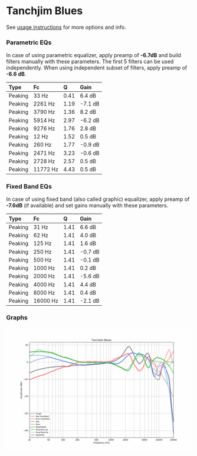 # Tanchjim Blues
See [usage instructions](https://github.com/jaakkopasanen/AutoEq#usage) for more options and info.

### Parametric EQs
In case of using parametric equalizer, apply preamp of **-6.7dB** and build filters manually
with these parameters. The first 5 filters can be used independently.
When using independent subset of filters, apply preamp of **-6.6 dB**.

| Type    | Fc       |    Q | Gain    |
|:--------|:---------|:-----|:--------|
| Peaking | 33 Hz    | 0.41 | 6.4 dB  |
| Peaking | 2261 Hz  | 1.19 | -7.1 dB |
| Peaking | 3790 Hz  | 1.36 | 8.2 dB  |
| Peaking | 5914 Hz  | 2.97 | -6.2 dB |
| Peaking | 9276 Hz  | 1.76 | 2.8 dB  |
| Peaking | 12 Hz    | 1.52 | 0.5 dB  |
| Peaking | 260 Hz   | 1.77 | -0.9 dB |
| Peaking | 2471 Hz  | 3.23 | -0.6 dB |
| Peaking | 2728 Hz  | 2.57 | 0.5 dB  |
| Peaking | 11772 Hz | 4.43 | 0.5 dB  |

### Fixed Band EQs
In case of using fixed band (also called graphic) equalizer, apply preamp of **-7.6dB**
(if available) and set gains manually with these parameters.

| Type    | Fc       |    Q | Gain    |
|:--------|:---------|:-----|:--------|
| Peaking | 31 Hz    | 1.41 | 6.6 dB  |
| Peaking | 62 Hz    | 1.41 | 4.0 dB  |
| Peaking | 125 Hz   | 1.41 | 1.6 dB  |
| Peaking | 250 Hz   | 1.41 | -0.7 dB |
| Peaking | 500 Hz   | 1.41 | -0.1 dB |
| Peaking | 1000 Hz  | 1.41 | 0.2 dB  |
| Peaking | 2000 Hz  | 1.41 | -5.6 dB |
| Peaking | 4000 Hz  | 1.41 | 4.4 dB  |
| Peaking | 8000 Hz  | 1.41 | 0.4 dB  |
| Peaking | 16000 Hz | 1.41 | -2.1 dB |

### Graphs
![](./Tanchjim%20Blues.png)